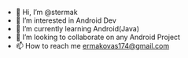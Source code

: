 - 👋 Hi, I’m @stermak
- 👀 I’m interested in Android Dev
- 🌱 I’m currently learning Android(Java)
- 💞️ I’m looking to collaborate on any Android Project
- 📫 How to reach me ermakovas174@gmail.com
